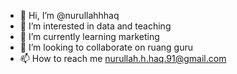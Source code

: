 - 👋 Hi, I’m @nurullahhhaq
- 👀 I’m interested in data and teaching
- 🌱 I’m currently learning marketing
- 💞️ I’m looking to collaborate on ruang guru
- 📫 How to reach me nurullah.h.haq.91@gmail.com

<!---
nurullahhhaq/nurullahhhaq is a ✨ special ✨ repository because its `README.md` (this file) appears on your GitHub profile.
You can click the Preview link to take a look at your changes.
--->
